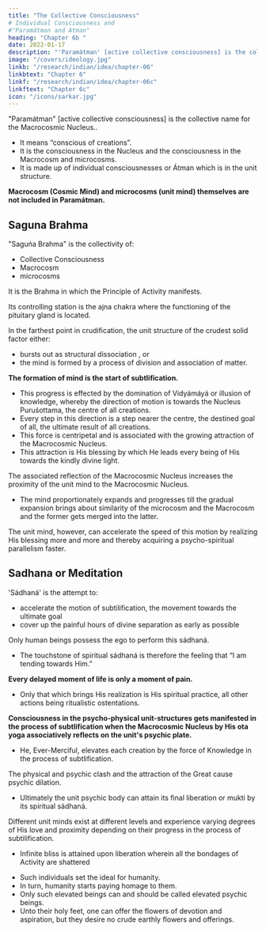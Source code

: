 ```yaml
---
title: "The Collective Consciousness"
# Individual Consciousness and
#"Paramátman and Atman"
heading: "Chapter 6b "
date: 2022-01-17
description: "'Paramátman' [active collective consciousness] is the collective name for the Macrocosmic Nucleus"
image: "/covers/ideology.jpg"
linkb: "/research/indian/idea/chapter-06"
linkbtext: "Chapter 6"
linkf: "/research/indian/idea/chapter-06c"
linkftext: "Chapter 6c"
icon: "/icons/sarkar.jpg"
---
```



<!-- ## Paramátman and Atman -->

"Paramátman" [active collective consciousness] is the collective name for the Macrocosmic Nucleus.<!--  Puruśottama -->.

<!-- The resultant force of Prakrti bursts out from one of the vertices of the triangle of forces of Prakrti, and that this is the origin of creation. 

The mid-point of this triangle of forces from whose vertex the bursting occurred is Puruśottama. 

The mid-points of these triangles of forces having bursting vertices coincide, and hence Puruśottama is a singular entity. -->

<!-- Philosophers have defined  -->

<!-- , His prota yoga in saiṋcara and ota and prota yogas in pratisaiṋcara.  -->
- It means “conscious of creations”. 
- It is the consciousness in the Nucleus and the consciousness in the Macrocosm and microcosms.
- It is made up of <!-- The Nucleus --> individual consciousnesses or Átman which is in the unit structure. <!-- is also called kút́astha caetanya. -->

**Macrocosm (Cosmic Mind) and microcosms (unit mind) themselves are not included in Paramátman.** 


## Saguna Brahma

"Saguńa Brahma" is the collectivity of:
- <!-- Paramátman --> Collective Consciousness
- Macrocosm
- microcosms

It is the Brahma in which the Principle of Activity <!-- Prakrti --> <!-- appears in --> manifests. <!-- In Saguńa Brahma, Puruśottama is the Nucleus Consciousness and so the latter is also named Kút́astha.  -->



Its controlling station is the ajna chakra <!-- middle point between the eyebrows, the place --> where the functioning of the pituitary gland is located.

<!-- Saiṋcara is movement away from the Nucleus – the Nucleus itself being the centre of Brahma Cakra, or the great cycle of creation. The force of saiṋcara is, therefore, centrifugal. Philosophy refers to this outward movement as domination by Avidyámáyá or illusion of ignorance. Under the effect of Avidyámáyá creation moves from the subtle to the gross, finally reaching the farthest point in saiṋcara where the crudest solid or kśititattva is formed – where the metamorphosed form of the citta possesses the maximum chemical affinity, with no possibility of any further reduction in the intermolecular and interatomic spaces. -->

In the farthest point in crudification, the unit structure of the crudest solid factor <!-- Depending on conditions,  --> either:
- bursts out as <!-- a supernova or --> structural dissociation <!-- at this point or jad́asphot́a occurs -->, or
- the mind is formed by a process of division and association of matter. 

**The formation of mind is the start of subtlification.** 
- This progress is effected by the domination of Vidyámáyá or illusion of knowledge, whereby the direction of motion is towards the Nucleus Puruśottama, the centre of all creations. 
- Every step in this direction is a step nearer the centre, the destined goal of all, the ultimate result of all creations. 
- This force is centripetal and is associated with the growing attraction of the Macrocosmic Nucleus. 
- This attraction is His blessing by which He leads every being of His towards the kindly divine light. 

The associated reflection of the Macrocosmic Nucleus increases the proximity of the unit mind to the Macrocosmic Nucleus. 
- The mind proportionately expands and progresses till the gradual expansion brings about similarity of the microcosm and the Macrocosm and the former gets merged into the latter. 

<!-- This process occurs in pratisaiṋcara under the centripetal force of attraction from the Nucleus Consciousness, Puruśottama. -->

The unit mind, however, can accelerate the speed of this motion by realizing His blessing more and more and thereby acquiring a psycho-spiritual parallelism faster. 


## Sadhana or Meditation

'Sádhaná' is the attempt to:
- accelerate the motion of subtilification, the movement towards the ultimate goal 
- cover up the painful hours of divine separation as early as possible

Only human beings possess the ego to perform this sádhaná. 
- The touchstone of spiritual sádhaná is therefore the feeling that “I am tending towards Him.”

**Every delayed moment of life is only a moment of pain.** 
- Only that which brings His realization is His spiritual practice, all other actions being ritualistic ostentations.

**Consciousness in the psycho-physical unit-structures gets manifested in the process of subtlification when the Macrocosmic Nucleus by His ota yoga associatively reflects on the unit's psychic plate.**
<!--  pratisaiṋcara -->
- He, Ever-Merciful, elevates each creation by the force of Knowledge in the process of subtlification<!-- Vidyámáyá -->.

<!-- It is through this process, pratisaiṋcara, that the  -->

The physical and psychic clash and the attraction of the Great cause psychic dilation. 
- Ultimately the unit psychic body can attain its final liberation or mukti by its spiritual sádhaná. 

Different unit minds exist at different levels and experience varying degrees of His love and proximity depending on their progress in the process of subtilification<!--  pratisaiṋcara -->. 
- Infinite bliss is attained upon liberation wherein all the bondages of Activity are shattered 

<!-- The auspicious day of infinite ánanda descends, and all the bondages of Prakrti shatter down, when Brahmatva is attained. -->

- Such individuals set the ideal for humanity. 
- In turn, humanity starts paying homage to them. 
- Only such elevated beings can and should be called <!-- Mahápuruśa, meaning thereby --> elevated psychic beings.
- Unto their holy feet, one can offer the flowers of devotion and aspiration, but they desire no crude earthly flowers and offerings.


